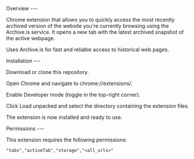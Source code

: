 Overview ---

  Chrome extension that allows you to quickly access the most recently archived version of the website you're currently browsing using the Archive.is service. It opens a new tab with the latest archived snapshot of the active webpage.

  Uses Archive.is for fast and reliable access to historical web pages.


Installation ---

  Download or clone this repository.

  Open Chrome and navigate to chrome://extensions/.

  Enable Developer mode (toggle in the top-right corner).

  Click Load unpacked and select the directory containing the extension files.

  The extension is now installed and ready to use.

Permissions ---

  This extension requires the following permissions:

    "tabs","activeTab","storage","<all_urls>"
